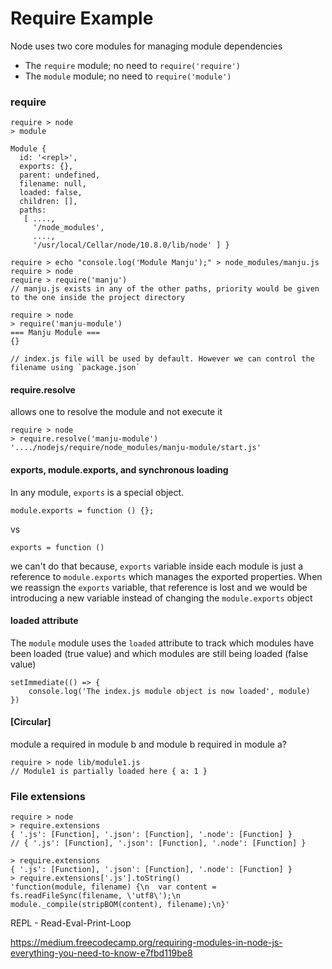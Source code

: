 # Require Example

Node uses two core modules for managing module dependencies

- The `require` module; no need to `require('require')`
- The `module` module; no need to `require('module')`


### require

```
require > node
> module

Module {
  id: '<repl>',
  exports: {},
  parent: undefined,
  filename: null,
  loaded: false,
  children: [],
  paths:
   [ ....,
     '/node_modules',
     ....,
     '/usr/local/Cellar/node/10.8.0/lib/node' ] }
```

```
require > echo "console.log('Module Manju');" > node_modules/manju.js
require > node
require > require('manju')
// manju.js exists in any of the other paths, priority would be given to the one inside the project directory
```

```
require > node
> require('manju-module')
=== Manju Module ===
{}

// index.js file will be used by default. However we can control the filename using `package.json`
```

#### require.resolve

allows one to resolve the module and not execute it

```
require > node
> require.resolve('manju-module')
'..../nodejs/require/node_modules/manju-module/start.js'
```

#### exports, module.exports, and synchronous loading

In any module, `exports` is a special object.

```
module.exports = function () {};
```

vs

```
exports = function ()
```

we can't do that because, `exports` variable inside each module is just a reference to `module.exports` which manages the exported properties. When we reassign the `exports` variable, that reference is lost and we would be introducing a new variable instead of changing the `module.exports` object

#### loaded attribute

The `module` module uses the `loaded` attribute to track which modules have been loaded (true value) and which modules are still being loaded (false value)

```
setImmediate(() => {
    console.log('The index.js module object is now loaded', module)
})
```

#### [Circular]

module a required in module b and module b required in module a?

```
require > node lib/module1.js
// Module1 is partially loaded here { a: 1 }
```

### File extensions

```
require > node
> require.extensions
{ '.js': [Function], '.json': [Function], '.node': [Function] }
// { '.js': [Function], '.json': [Function], '.node': [Function] }

> require.extensions
{ '.js': [Function], '.json': [Function], '.node': [Function] }
> require.extensions['.js'].toString()
'function(module, filename) {\n  var content = fs.readFileSync(filename, \'utf8\');\n  module._compile(stripBOM(content), filename);\n}'
```

REPL - Read-Eval-Print-Loop

https://medium.freecodecamp.org/requiring-modules-in-node-js-everything-you-need-to-know-e7fbd119be8